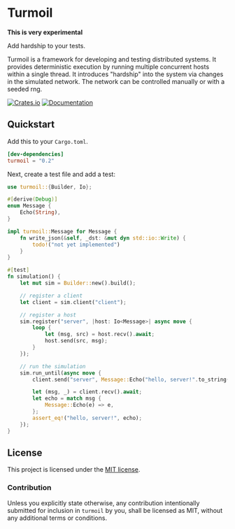 # Turmoil

**This is very experimental**

Add hardship to your tests.

Turmoil is a framework for developing and testing distributed systems. It
provides deterministic execution by running multiple concurrent hosts within
a single thread. It introduces "hardship" into the system via changes in the
simulated network. The network can be controlled manually or with a seeded rng.

[![Crates.io](https://img.shields.io/crates/v/turmoil.svg)](https://crates.io/crates/turmoil)
[![Documentation](https://docs.rs/turmoil/badge.svg)][docs]

[docs]: https://docs.rs/turmoil

## Quickstart

Add this to your `Cargo.toml`.

```toml
[dev-dependencies]
turmoil = "0.2"
```

Next, create a test file and add a test:

```rust
use turmoil::{Builder, Io};

#[derive(Debug)]
enum Message {
    Echo(String),
}

impl turmoil::Message for Message {
    fn write_json(&self, _dst: &mut dyn std::io::Write) {
        todo!("not yet implemented")
    }
}

#[test]
fn simulation() {
    let mut sim = Builder::new().build();

    // register a client
    let client = sim.client("client");

    // register a host
    sim.register("server", |host: Io<Message>| async move {
        loop {
            let (msg, src) = host.recv().await;
            host.send(src, msg);
        }
    });

    // run the simulation
    sim.run_until(async move {
        client.send("server", Message::Echo("hello, server!".to_string()));

        let (msg, _) = client.recv().await;
        let echo = match msg {
            Message::Echo(e) => e,
        };
        assert_eq!("hello, server!", echo);
    });
}

```

## License

This project is licensed under the [MIT license](LICENSE).

### Contribution

Unless you explicitly state otherwise, any contribution intentionally
submitted for inclusion in `turmoil` by you, shall be licensed as MIT,
without any additional terms or conditions.
